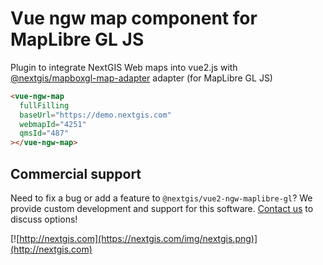 # Vue ngw map component for MapLibre GL JS

Plugin to integrate NextGIS Web maps into vue2.js with [@nextgis/mapboxgl-map-adapter](https://github.com/nextgis/nextgis_frontend/tree/master/packages/leaflet-map-adapter#readme) adapter (for MapLibre GL JS)

```html
<vue-ngw-map
  fullFilling
  baseUrl="https://demo.nextgis.com"
  webmapId="4251"
  qmsId="487"
></vue-ngw-map>
```

## Commercial support

Need to fix a bug or add a feature to `@nextgis/vue2-ngw-maplibre-gl`? We provide custom development and support for this software. [Contact us](http://nextgis.com/contact/) to discuss options!

[![http://nextgis.com](https://nextgis.com/img/nextgis.png)](http://nextgis.com)
